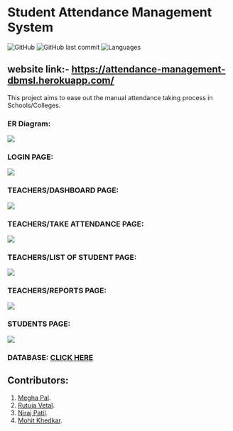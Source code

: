 # Student Attendance Management System

![GitHub](https://img.shields.io/github/license/mohitkhedkar/Student-Attendance-Management-System?style=flat)
![GitHub last commit](https://img.shields.io/github/last-commit/mohitkhedkar/Student-Attendance-Management-System?style=flat)
![Languages](https://img.shields.io/github/languages/count/mohitkhedkar/Student-Attendance-Management-System?style=flat-square)

## website link:-  https://attendance-management-dbmsl.herokuapp.com/


This project aims to ease out the manual attendance taking process in Schools/Colleges.

### ER Diagram:
![][def]


### LOGIN PAGE: 
![](/Screenshots/Login-page.JPG)

### TEACHERS/DASHBOARD PAGE:
![](/Screenshots/Dashboard.JPG)

### TEACHERS/TAKE ATTENDANCE PAGE:
![](/Screenshots/take-attendance.JPG)

### TEACHERS/LIST OF STUDENT PAGE:
![](/Screenshots/list-of-student.JPG )

### TEACHERS/REPORTS PAGE:
![](/Screenshots/reports.JPG)

### STUDENTS PAGE:
![](/Screenshots/student-section.JPG)

### DATABASE: [CLICK HERE](/database/database.sql)


## Contributors:

1. [Megha Pal](https://github.com/meghapal02).
2. [Rutuja Vetal](https://github.com/RutujaVetal123).
3. [Niraj Patil](https://github.com/niraj2347).
4. [Mohit Khedkar](https://github.com/mohitkhedkar). 


[def]: /Screenshots/ERD.png